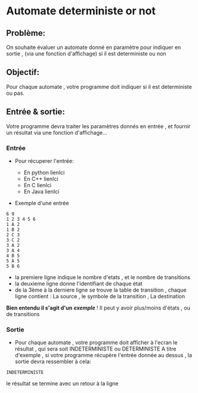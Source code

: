 # Automate deterministe or not

## Problème:
On souhaite évaluer un automate donné en paramètre pour indiquer en sortie , (via une fonction d'affichage)
si il est deterministe ou non

## Objectif:
Pour chaque automate , votre programme doit indiquer si il est deterministe ou pas.

## Entrée & sortie:

Votre programme devra traiter les paramètres donnés en entrée , et fournir un résultat via une fonction d'affichage...

### Entrée
+ Pour récuperer l'entrée:
  + En python lienIci
  + En C++ lienIci
  + En C lienIci
  + En Java lienIci

+ Exemple d'une entrée
```
6 9
1 2 3 4 5 6
1 A 2
1 B 2
2 C 3
3 C 2
3 A 2
3 A 4
4 B 5
5 A 5
5 B 6
```
  + la premiere ligne indique le nombre d'etats , et le nombre de transitions
  + la deuxieme ligne donne l'identifiant de chaque état
  + de la 3ème à la derniere ligne se trouve la table de transition , chaque ligne contient : 
  La source ,  le symbole de la transition , La destination
  
  **Bien entendu il s'agit d'un** ***exemple*** ! Il peut y avoir plus/moins d'états , ou de transitions
  


### Sortie
+ Pour chaque automate , votre programme doit afficher à l'ecran le résultat , qui sera soit INDETERMINISTE ou DETERMINISTE
A titre d'exemple , si votre programme récupère l'entrée donnée au dessus , la sortie devra ressembler à cela:

```
INDETERMINISTE

```
le résultat se termine avec un retour à la ligne
